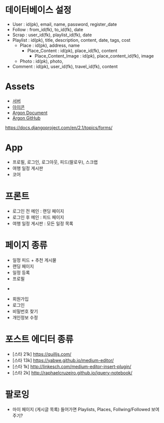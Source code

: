 # 데이터베이스 설정

* User : id(pk), email, name, password, register_date
* Follow : from_id(fk), to_id(fk), date
* Scrap : user_id(fk), playlist_id(fk), date
* Playlist : id(pk), title, description, content, date, tags, cost
  * Place : id(pk), address, name
    * Place_Content : id(pk), place_id(fk), content
      * Place_Content_Image : id(pk), place_content_id(fk), image
  * Photo : id(pk), photo, 
* Comment : id(pk), user_id(fk), travel_id(fk), content


# Assets
* [서버](https://truffle.run.goorm.io/)
* [아이콘](https://icons8.com/icons/set/truffle)
* [Argon Document](https://demos.creative-tim.com/argon-design-system/docs/getting-started/quick-start.html)
* [Argon GitHub](https://github.com/creativetimofficial/argon-design-system/tree/master/assets)

https://docs.djangoproject.com/en/2.1/topics/forms/

# App
* 프로필, 로그인, 로그아웃, 피드(팔로우), 스크랩
* 여행 일정 게시판
* 코어

# 프론트
* 로그인 전 메인 : 랜딩 페이지
* 로그인 후 메인 : 피드 페이지
* 여행 일정 게시판 : 모든 일정 목록

# 페이지 종류
* 일정 피드 + 추천 게시물 
* 랜딩 페이지
* 일정 등록
* 프로필
-
* 회원가입
* 로그인
* 비밀번호 찾기
* 개인정보 수정

# 포스트 에디터 종류
* [스타 21k] https://quilljs.com/
* [스타 13k] https://yabwe.github.io/medium-editor/
* [스타 1k] http://linkesch.com/medium-editor-insert-plugin/
* [스타 2k] http://raphaelcruzeiro.github.io/jquery-notebook/

# 팔로잉
* 마이 페이지 (게시글 목록) 들어가면 Playlists, Places, Follwing/Followed 보여주기?
